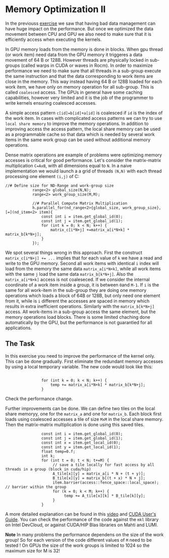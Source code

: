 # Memory Optimization II

In the previouss [exercise](..07-jacobi/) we saw that having bad data management can have huge impact on the performance. But once we optimized the data movement between CPU and GPU we also need to make sure that it is efficiently access when executing the kernels.

In GPU memory loads from the memory is done in blocks. When gpu thread (or work item) need data from the GPU memory it triggeres a data movement of 64 B or 128B. However threads are physically locked in sub-groups (called warps in CUDA  or waves in Rocm). In order to maximize performance we need to make sure that all threads in a sub-group execute the same instruction and that the data corresponding to work items are close in the memory. This way instead having  64 B or 128B loaded for each work item, we have only on memory operation for all sub-group. This is called `coalesced` access. The GPUs in general have some caching capabilities, however very limited and it is the job of the programmer to write kernels ensuring coalesced accesses. 

A simple access pattern `c[id]=b[id]+a[id]` is coalesced if `id` is the index of the work item. In cases with complicated access patterns we can try to use `local share memory` to improve the memory operations. In addition to improving  access the access pattern, the local share memory can be used as a programmable cache so that data which is needed by several work items in the same work group can be used without additional memory operations.

Dense matrix operations are example of problems were optimizing  memory accesses is critical for good performance. Let's consider the matrix-matrix multiplication `C=AxB`, with all dimensions equal to `N`. In a naive implementation we would launch a a grid of threads `(N,N)` with each thread processing one element `(i,j)` of C:

```
//# Define size for ND-Range and work-group size
            range<2> global_size(N,N);
            range<2> work_group_size(M,M);

            //# Parallel Compute Matrix Multiplication
            h.parallel_for(nd_range<2>{global_size, work_group_size}, [=](nd_item<2> item){
                const int i = item.get_global_id(0);
                const int j = item.get_global_id(1);
                for (int k = 0; k < N; k++) {
                    matrix_c[i*N+j] +=matrix_a[i*N+k] * matrix_b[k*N+j];
                }
            });
```
We spot several things wrong in this approach. First the construct `matrix_c[i*N+j] += ...` implies that for each value of `k` we have a read and write to the GPU memory. Second all work items with identical `i` index will load from the memory the same data `matrix_a[i*N+k]`, while  all work items with the same `j` load the same data `matrix_b[k*N+j]`. Also the `matrix_a[i*N+k]` access is not coaleseced. If we consider the internal coordinate of a work item inside a group, it is between `0`and `M-1`. If `i` is the same for all work-item in the sub-group they are doing one memory operations which loads a block of 64B or 128B, but only need one element from it, while is `i` different the accesses are spaced in memory which results in extra inefficient operations.  Similarly with the `matrix_b[k*N+j]` access. All work-items in a sub-group access the same element, but the memory operations load blocks. There is some limited chaching done automatically by the GPU, but the performance is not guarantied for all applications.

## The Task

In this exercise you need to improve the performance of the kernel only. This can be done gradually. First eliminate the redundant memory accesses by using a local  temporary variable. The new code would look like this:
```

                for (int k = 0; k < N; k++) {
                    temp += matrix_a[i*N+k] * matrix_b[k*N+j];
                }
```

Check the performance change. 

Further improvements can be done. We can define two tiles on the local share memoryy, one for the `matrix_a` and one for `matrix_b`. Each block first loads using coalesced accesses a tile of size `MxM` in  the local share memory. Then the matrix-matrix multiplication is done using this saved tiles.
```
                const int i = item.get_global_id(0);
                const int j = item.get_global_id(1);
                const int x = item.get_local_id(0);
                const int y = item.get_local_id(1);
                float temp=0.f;
                int k;
                for (int t = 0; t < N; t+=M) {
                     // save a tile locally for fast access by all threads in a group (block in cuda/hip)
                     A_tile[x][y] = matrix_a[i * N + (t + y)]; 
                     B_tile[x][y] = matrix_b[(t + x) * N + j];
                     item.barrier(access::fence_space::local_space); // barrier within the group
                     for (k = 0; k < M; k++) {
                          temp += A_tile[x][k] * B_tile[k][y];
                     }
                }
```

A more detailed explanation can be found in this [video](https://youtu.be/vyfVDyk7EH0?si=1p0h_FQFgSLS_G3z&t=1051) and [CUDA User's Guide](https://docs.nvidia.com/deeplearning/performance/dl-performance-matrix-multiplication/index.html). 
You can check the performance of the code against the `mkl` library on Intel DevCloud, or against CUDA/HIP Blas libraries on Mahti and LUMI. 

**Note** In many problems the performance dependens on the size of the work group! So for each version of the code different values of `M` need to be tested ! On GPUs the size of the work groups is limited to 1024 so the maximum size for M is 32!
